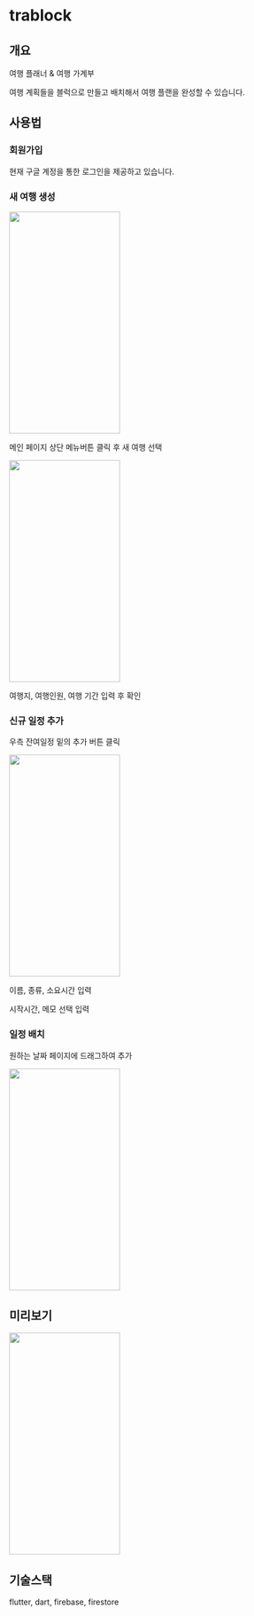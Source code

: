 # trablock

## 개요

여행 플래너 & 여행 가계부

여행 계획들을 블럭으로 만들고 배치해서 여행 플랜을 완성할 수 있습니다.

## 사용법

### 회원가입

현재 구글 계정을 통한 로그인을 제공하고 있습니다.

### 새 여행 생성

<img src="https://user-images.githubusercontent.com/28584224/210502349-ad190087-c02f-4941-a412-268027587aef.png" width="200" height="400">

메인 페이지 상단 메뉴버튼 클릭 후 새 여행 선택

<img src="https://user-images.githubusercontent.com/28584224/210502479-6f3c02be-4fe4-4d88-b120-c8df8651aff5.png" width="200" height="400">

여행지, 여행인원, 여행 기간 입력 후 확인

### 신규 일정 추가

우측 잔여일정 밑의 추가 버튼 클릭

<img src="https://user-images.githubusercontent.com/28584224/210502623-f160511e-cbc0-49b5-8d0b-23287bbedfe1.png" width="200" height="400">

이름, 종류, 소요시간 입력

시작시간, 메모 선택 입력

### 일정 배치

원하는 날짜 페이지에 드래그하여 추가

<img src="https://user-images.githubusercontent.com/28584224/210503019-64725fa6-ae00-4b0c-9abd-70aed9a508f9.png" width="200" height="400">

## 미리보기

<img src="https://user-images.githubusercontent.com/28584224/210503114-dc9312f9-da50-4ff2-b831-860ea0ec77da.png" width="200" height="400">

## 기술스택

flutter, dart, firebase, firestore
